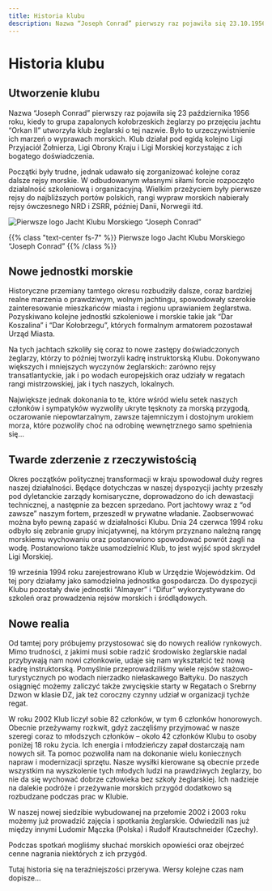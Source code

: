 ```yaml
---
title: Historia klubu
description: Nazwa “Joseph Conrad” pierwszy raz pojawiła się 23.10.1956 roku, kiedy to grupa zapalonych kołobrzeskich żeglarzy po przejęciu jachtu “Orkan II” utworzyła klub żeglarski.
---
```


# Historia klubu
## Utworzenie klubu
Nazwa “Joseph Conrad” pierwszy raz pojawiła się 23 października 1956 roku, kiedy to grupa zapalonych kołobrzeskich żeglarzy po przejęciu jachtu “Orkan II” utworzyła klub żeglarski o tej nazwie. Było to urzeczywistnienie ich marzeń o wyprawach morskich. Klub działał pod egidą kolejno Ligi Przyjaciół Żołnierza, Ligi Obrony Kraju i Ligi Morskiej korzystając z ich bogatego doświadczenia.

Początki były trudne, jednak udawało się zorganizować kolejne coraz dalsze rejsy morskie. W odbudowanym własnymi siłami forcie rozpoczęto działalność szkoleniową i organizacyjną. Wielkim przeżyciem były pierwsze rejsy do najbliższych portów polskich, rangi wypraw morskich nabierały rejsy ówczesnego NRD i ZSRR, później Danii, Norwegii itd.

![Pierwsze logo Jacht Klubu Morskiego “Joseph Conrad”](/images/pl_jospeh_conrad.webp "img-fluid d-block m-auto")

{{% class "text-center fs-7" %}}
Pierwsze logo Jacht Klubu Morskiego “Joseph Conrad”
{{% /class %}}


## Nowe jednostki morskie
Historyczne przemiany tamtego okresu rozbudziły dalsze, coraz bardziej realne marzenia o prawdziwym, wolnym jachtingu, spowodowały szerokie zainteresowanie mieszkańców miasta i regionu uprawianiem żeglarstwa. Pozyskiwano kolejne jednostki szkoleniowe i morskie takie jak “Dar Koszalina” i “Dar Kołobrzegu”, których formalnym armatorem pozostawał Urząd Miasta.

Na tych jachtach szkoliły się coraz to nowe zastępy doświadczonych żeglarzy, którzy to później tworzyli kadrę instruktorską Klubu. Dokonywano większych i mniejszych wyczynów żeglarskich: zarówno rejsy transatlantyckie, jak i po wodach europejskich oraz udziały w regatach rangi mistrzowskiej, jak i tych naszych, lokalnych.

Największe jednak dokonania to te, które wśród wielu setek naszych członków i sympatyków wyzwoliły ukryte tęsknoty za morską przygodą, oczarowanie niepowtarzalnym, zawsze tajemniczym i dostojnym urokiem morza, które pozwoliły choć na odrobinę wewnętrznego samo spełnienia się…

## Twarde zderzenie z rzeczywistością
Okres początków politycznej transformacji w kraju spowodował duży regres naszej działalności. Będące dotychczas w naszej dyspozycji jachty przeszły pod dyletanckie zarządy komisaryczne, doprowadzono do ich dewastacji technicznej, a następnie za bezcen sprzedano. Port jachtowy wraz z “od zawsze” naszym fortem, przeszedł w prywatne władanie. Zaobserwować można było pewną zapaść w działalności Klubu. Dnia 24 czerwca 1994 roku odbyło się zebranie grupy inicjatywnej, na którym przyznano należną rangę morskiemu wychowaniu oraz postanowiono spowodować powrót żagli na wodę. Postanowiono także usamodzielnić Klub, to jest wyjść spod skrzydeł Ligi Morskiej.

19 września 1994 roku zarejestrowano Klub w Urzędzie Wojewódzkim. Od tej pory działamy jako samodzielna jednostka gospodarcza. Do dyspozycji Klubu pozostały dwie jednostki “Almayer” i “Difur” wykorzystywane do szkoleń oraz prowadzenia rejsów morskich i śródlądowych.

## Nowe realia
Od tamtej pory próbujemy przystosować się do nowych realiów rynkowych. Mimo trudności, z jakimi musi sobie radzić środowisko żeglarskie nadal przybywają nam nowi członkowie, udaje się nam wykształcić też nową kadrę instruktorską. Pomyślnie przeprowadziliśmy wiele rejsów stażowo-turystycznych po wodach nierzadko niełaskawego Bałtyku. Do naszych osiągnięć możemy zaliczyć także zwycięskie starty w Regatach o Srebrny Dzwon w klasie DZ, jak też coroczny czynny udział w organizacji tychże regat.

W roku 2002 Klub liczył sobie 82 członków, w tym 6 członków honorowych. Obecnie przeżywamy rozkwit, gdyż zaczęliśmy przyjmować w nasze szeregi coraz to młodszych członków – około 42 członków Klubu to osoby poniżej 18 roku życia. Ich energia i młodzieńczy zapał dostarczają nam nowych sił. Ta pomoc pozwoliła nam na dokonanie wielu koniecznych napraw i modernizacji sprzętu. Nasze wysiłki kierowane są obecnie przede wszystkim na wyszkolenie tych młodych ludzi na prawdziwych żeglarzy, bo nie da się wychować dobrze człowieka bez szkoły żeglarskiej. Ich nadzieje na dalekie podróże i przeżywanie morskich przygód dodatkowo są rozbudzane podczas prac w Klubie.

W naszej nowej siedzibie wybudowanej na przełomie 2002 i 2003 roku możemy już prowadzić zajęcia i spotkania żeglarskie. Odwiedzili nas już między innymi Ludomir Mączka (Polska) i Rudolf Krautschneider (Czechy).

Podczas spotkań mogliśmy słuchać morskich opowieści oraz obejrzeć cenne nagrania niektórych z ich przygód.

Tutaj historia się na teraźniejszości przerywa. Wersy kolejne czas nam dopisze...